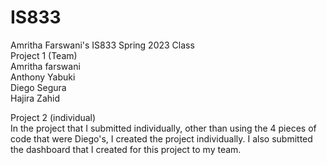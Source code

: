 # IS833<br/>
Amritha Farswani's IS833 Spring 2023 Class<br/>
Project 1 (Team)<br/>
Amritha farswani<br/>
Anthony Yabuki<br/>
Diego Segura<br/>
Hajira Zahid<br/>

Project 2 (individual)<br/>
In the project that I submitted individually, other than using the 4 pieces of code that were Diego's, I created the project individually. I also submitted the dashboard that I created for this project to my team. 
